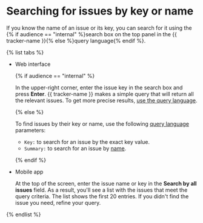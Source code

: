 # Searching for issues by key or name

If you know the name of an issue or its key, you can search for it using the {% if audience == "internal" %}search box on the top panel in the {{ tracker-name }}{% else %}query language{% endif %}.

{% list tabs %}

- Web interface

    {% if audience == "internal" %}

    In the upper-right corner, enter the issue key in the search box and press **Enter**. {{ tracker-name }} makes a simple query that will return all the relevant issues. To get more precise results, [use the query language](query-filter.md#query-text).

    {% else %}

    To find issues by their key or name, use the following [query language](query-filter.md) parameters:
    * `Key:` to search for an issue by the exact key value.
    * `Summary:` to search for an issue by [name](query-filter.md#query-text).

    {% endif %}

- Mobile app

    At the top of the screen, enter the issue name or key in the **Search by all issues** field. As a result, you'll see a list with the issues that meet the query criteria. The list shows the first 20 entries. If you didn't find the issue you need, refine your query.

{% endlist %}


